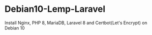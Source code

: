 # Debian10-Lemp-Laravel
Install Nginx, PHP 8, MariaDB, Laravel 8 and Certbot(Let's Encrypt) on Debian 10

